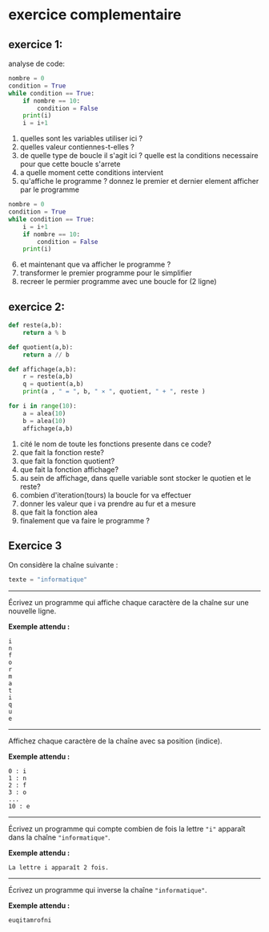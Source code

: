 # exercice complementaire

## exercice 1:

analyse de code:

```python
nombre = 0
condition = True
while condition == True:
    if nombre == 10:
        condition = False
    print(i)
    i = i+1
```

1. quelles sont les variables utiliser ici ?
2. quelles valeur contiennes-t-elles ?
3. de quelle type de boucle il s'agit ici ? quelle est la conditions necessaire pour que cette boucle s'arrete
4. a quelle moment cette conditions intervient
5. qu'affiche le programme ? donnez le premier et dernier element afficher par le programme

```python
nombre = 0
condition = True
while condition == True:
    i = i+1
    if nombre == 10:
        condition = False
    print(i)
```

6. et maintenant que va afficher le programme ?
7. transformer le premier programme pour le simplifier
8. recreer le permier programme avec une boucle for (2 ligne)

## exercice 2:

```python
def reste(a,b):
    return a % b

def quotient(a,b):
    return a // b

def affichage(a,b):
    r = reste(a,b)
    q = quotient(a,b)
    print(a , " = ", b, " ⨯ ", quotient, " + ", reste )

for i in range(10):
    a = alea(10)
    b = alea(10)
    affichage(a,b)
```

1. cité le nom de toute les fonctions presente dans ce code?
2. que fait la fonction reste?
3. que fait la fonction quotient?
4. que fait la fonction affichage?
5. au sein de affichage, dans quelle variable sont stocker le quotien et le reste?
6. combien d'iteration(tours) la boucle for va effectuer 
7. donner les valeur que i va prendre au fur et a mesure
8. que fait la fonction alea
9. finalement que va faire le programme ?

## Exercice 3

On considère la chaîne suivante :

```python
texte = "informatique"
```

---

Écrivez un programme qui affiche chaque caractère de la chaîne sur une nouvelle ligne.

**Exemple attendu :**

   ```
   i
   n
   f
   o
   r
   m
   a
   t
   i
   q
   u
   e
   ```

---

Affichez chaque caractère de la chaîne avec sa position (indice).

   **Exemple attendu :**

   ```
   0 : i
   1 : n
   2 : f
   3 : o
   ...
   10 : e
   ```

---

   Écrivez un programme qui compte combien de fois la lettre `"i"` apparaît dans la chaîne `"informatique"`.

   **Exemple attendu :**

   ```
   La lettre i apparaît 2 fois.
   ```

---

   Écrivez un programme qui inverse la chaîne `"informatique"`.

**Exemple attendu :**

```
euqitamrofni
```